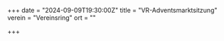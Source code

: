 +++
date = "2024-09-09T19:30:00Z"
title = "VR-Adventsmarktsitzung"
verein = "Vereinsring"
ort = ""

+++
